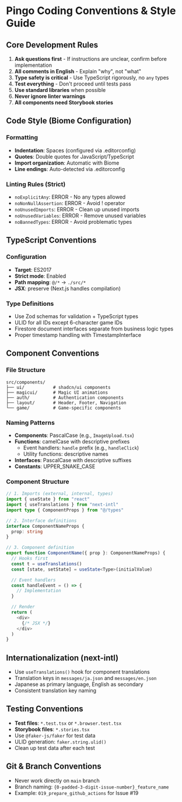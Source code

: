 # Pingo Coding Conventions & Style Guide

## Core Development Rules

1. **Ask questions first** - If instructions are unclear, confirm before implementation
2. **All comments in English** - Explain "why", not "what"
3. **Type safety is critical** - Use TypeScript rigorously, no `any` types
4. **Test everything** - Don't proceed until tests pass
5. **Use standard libraries** when possible
6. **Never ignore linter warnings**
7. **All components need Storybook stories**

## Code Style (Biome Configuration)

### Formatting

- **Indentation**: Spaces (configured via .editorconfig)
- **Quotes**: Double quotes for JavaScript/TypeScript
- **Import organization**: Automatic with Biome
- **Line endings**: Auto-detected via .editorconfig

### Linting Rules (Strict)

- `noExplicitAny`: ERROR - No any types allowed
- `noNonNullAssertion`: ERROR - Avoid ! operator
- `noUnusedImports`: ERROR - Clean up unused imports
- `noUnusedVariables`: ERROR - Remove unused variables
- `noBannedTypes`: ERROR - Avoid problematic types

## TypeScript Conventions

### Configuration

- **Target**: ES2017
- **Strict mode**: Enabled
- **Path mapping**: `@/*` → `./src/*`
- **JSX**: preserve (Next.js handles compilation)

### Type Definitions

- Use Zod schemas for validation + TypeScript types
- ULID for all IDs except 6-character game IDs
- Firestore document interfaces separate from business logic types
- Proper timestamp handling with TimestampInterface

## Component Conventions

### File Structure

```plain
src/components/
├── ui/           # shadcn/ui components
├── magicui/      # Magic UI animations
├── auth/         # Authentication components
├── layout/       # Header, Footer, Navigation
└── game/         # Game-specific components
```

### Naming Patterns

- **Components**: PascalCase (e.g., `ImageUpload.tsx`)
- **Functions**: camelCase with descriptive prefixes
  - Event handlers: `handle` prefix (e.g., `handleClick`)
  - Utility functions: descriptive names
- **Interfaces**: PascalCase with descriptive suffixes
- **Constants**: UPPER_SNAKE_CASE

### Component Structure

```typescript
// 1. Imports (external, internal, types)
import { useState } from "react"
import { useTranslations } from "next-intl"
import type { ComponentProps } from "@/types"

// 2. Interface definitions
interface ComponentNameProps {
  prop: string
}

// 3. Component definition
export function ComponentName({ prop }: ComponentNameProps) {
  // Hooks first
  const t = useTranslations()
  const [state, setState] = useState<Type>(initialValue)

  // Event handlers
  const handleEvent = () => {
    // Implementation
  }

  // Render
  return (
    <div>
      {/* JSX */}
    </div>
  )
}
```

## Internationalization (next-intl)

- Use `useTranslations()` hook for component translations
- Translation keys in `messages/ja.json` and `messages/en.json`
- Japanese as primary language, English as secondary
- Consistent translation key naming

## Testing Conventions

- **Test files**: `*.test.tsx` or `*.browser.test.tsx`
- **Storybook files**: `*.stories.tsx`
- Use `@faker-js/faker` for test data
- ULID generation: `faker.string.ulid()`
- Clean up test data after each test

## Git & Branch Conventions

- Never work directly on `main` branch
- Branch naming: `{0-padded-3-digit-issue-number}_feature_name`
- Example: `019_prepare_github_actions` for Issue #19
